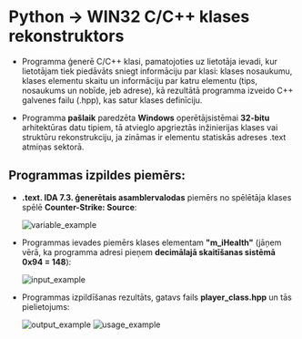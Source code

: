 # Python -> WIN32 C/C++ klases rekonstruktors
* Programma ģenerē C/C++ klasi, pamatojoties uz lietotāja ievadi, kur lietotājam tiek piedāvāts sniegt informāciju par klasi: klases nosaukumu, klases elementu skaitu un informāciju par katru elementu (tips, nosaukums un nobīde, jeb adrese), kā rezultātā programma izveido C++ galvenes failu (.hpp), kas satur klases definīciju.

* Programma **pašlaik** paredzēta **Windows** operētājsistēmai **32-bitu** arhitektūras datu tipiem, tā atvieglo apgrieztās inžinierijas klases vai struktūru rekonstrukciju, ja zināmas ir elementu statiskās adreses .text atmiņas sektorā.

## Programmas izpildes piemērs:
* **.text. IDA 7.3. ģenerētais asamblervalodas** piemērs no spēlētāja klases spēlē **Counter-Strike: Source**:

    ![variable_example](https://i.ibb.co/zsr45yV/image-2024-01-19-131903402.png)
    
* Programmas ievades piemērs klases elementam **"m_iHealth"** (jāņem vērā, ka programma adresi pieņem **decimālajā skaitīšanas sistēmā 0x94 = 148**):

    ![input_example](https://i.ibb.co/3h6kp8Z/image-2024-01-19-132138738.png)
    
* Programmas izpildīšanas rezultāts, gatavs fails **player_class.hpp** un tās pielietojums:

    ![output_example](https://i.ibb.co/LvKyJjT/image-2024-01-19-132553836.png)
    ![usage_example](https://i.ibb.co/5k4Bq4b/Capture.png)
